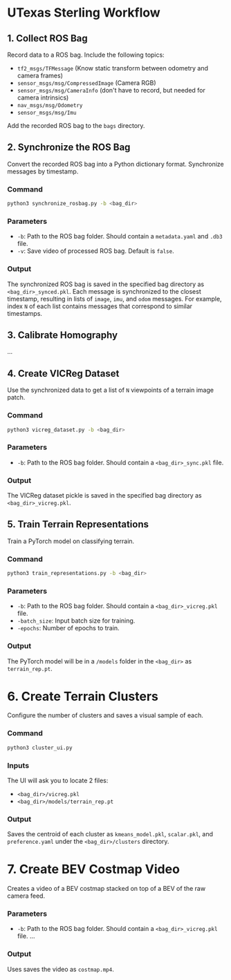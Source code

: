 # UTexas Sterling Workflow

## 1. Collect ROS Bag
Record data to a ROS bag. Include the following topics:
- `tf2_msgs/TFMessage` (Know static transform between odometry and camera frames)
- `sensor_msgs/msg/CompressedImage` (Camera RGB)
- `sensor_msgs/msg/CameraInfo` (don't have to record, but needed for camera intrinsics)
- `nav_msgs/msg/Odometry`
- `sensor_msgs/msg/Imu`

Add the recorded ROS bag to the `bags` directory.

## 2. Synchronize the ROS Bag
Convert the recorded ROS bag into a Python dictionary format. Synchronize messages by timestamp.

### Command
```sh
python3 synchronize_rosbag.py -b <bag_dir>
```

### Parameters
- `-b`: Path to the ROS bag folder. Should contain a `metadata.yaml` and `.db3` file.
- `-v`: Save video of processed ROS bag. Default is `false`.

### Output
The synchronized ROS bag is saved in the specified bag directory as `<bag_dir>_synced.pkl`. Each message is synchronized to the closest timestamp, resulting in lists of `image`, `imu`, and `odom` messages. For example, index `N` of each list contains messages that correspond to similar timestamps.

## 3. Calibrate Homography
...

## 4. Create VICReg Dataset
Use the synchronized data to get a list of `N` viewpoints of a terrain image patch.

### Command
```sh
python3 vicreg_dataset.py -b <bag_dir>
```

### Parameters
- `-b`: Path to the ROS bag folder. Should contain a `<bag_dir>_sync.pkl` file.

### Output
The VICReg dataset pickle is saved in the specified bag directory as `<bag_dir>_vicreg.pkl`.

## 5. Train Terrain Representations
Train a PyTorch model on classifying terrain.

### Command
```sh
python3 train_representations.py -b <bag_dir>
```

### Parameters
- `-b`: Path to the ROS bag folder. Should contain a `<bag_dir>_vicreg.pkl` file.
- `-batch_size`: Input batch size for training.
- `-epochs`: Number of epochs to train.

### Output
The PyTorch model will be in a `/models` folder in the `<bag_dir>` as `terrain_rep.pt`.

# 6. Create Terrain Clusters
Configure the number of clusters and saves a visual sample of each.

### Command
```sh
python3 cluster_ui.py
```

### Inputs
The UI will ask you to locate 2 files:
- `<bag_dir>/vicreg.pkl`
- `<bag_dir>/models/terrain_rep.pt`

### Output
Saves the centroid of each cluster as `kmeans_model.pkl`, `scalar.pkl`, and `preference.yaml` under the `<bag_dir>/clusters` directory.

# 7. Create BEV Costmap Video
Creates a video of a BEV costmap stacked on top of a BEV of the raw camera feed.

### Parameters
- `-b`: Path to the ROS bag folder. Should contain a `<bag_dir>_vicreg.pkl` file.
...

### Output
Uses saves the video as `costmap.mp4`.
